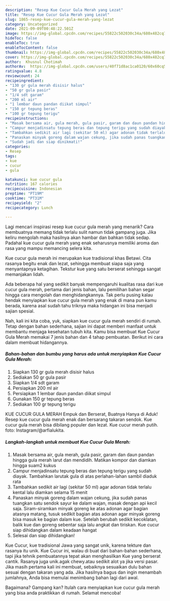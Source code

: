 ```yaml
---
description: "Resep Kue Cucur Gula Merah yang Lezat"
title: "Resep Kue Cucur Gula Merah yang Lezat"
slug: 1865-resep-kue-cucur-gula-merah-yang-lezat
category: Uncategorized
date: 2021-09-09T00:48:22.501Z
image: https://img-global.cpcdn.com/recipes/55822c502030c34a/680x482cq70/kue-cucur-gula-merah-foto-resep-utama.jpg
hideToc: false
enableToc: true
enableTocContent: false
thumbnail: https://img-global.cpcdn.com/recipes/55822c502030c34a/680x482cq70/kue-cucur-gula-merah-foto-resep-utama.jpg
cover: https://img-global.cpcdn.com/recipes/55822c502030c34a/680x482cq70/kue-cucur-gula-merah-foto-resep-utama.jpg
author:  Khusnul Chotimah
authorAv:  https://img-global.cpcdn.com/users/40f71d8ac1ca0120/60x60cq50/avatar.jpg
ratingvalue: 4.8
reviewcount: 24
recipeingredient:
- "130 gr gula merah disisir halus"
- "50 gr gula pasir"
- "1/4 sdt garam"
- "200 ml air"
- "1 lembar daun pandan diikat simpul"
- "150 gr tepung beras"
- "100 gr tepung terigu"
recipeinstructions:
- "Masak bersama air, gula merah, gula pasir, garam dan daun pandan hingga gula merah larut dan mendidih. Matikan kompor dan diamkan hingga suam2 kukus"
- "Campur menjadinsatu tepung beras dan tepung terigu yang sudah diayak. Tambahkan larutak gula di atas perlahan-lahan sambil diaduk rata"
- "Tambahkan sedikit air lagi (sekitar 50 ml) agar adonan tidak terlalu kental lalu diamkan selama 15 menit"
- "Panaskan minyak goreng dalam wajan cekung, jika sudah panas tuangkan satu sendok sayur ke dalam wajan, masak dengan api kecil saja. Siram-siramkan minyak goreng ke atas adonan agar bagian atasnya matang, tusuk sedikit bagian atas adonan agar minyak goreng bisa masuk ke bagian dalam kue. Setelah berubah sedikit kecoklatan, balik kue dan goreng sebentar saja lalu angkat dan tiriskan. Kue cucur siap dihidangkan dalam keadaan hangat"
- "Sudah jadi dan siap dinikmati!"
categories:
- Resep
tags:
- kue
- cucur
- gula

katakunci: kue cucur gula 
nutrition: 167 calories
recipecuisine: Indonesian
preptime: "PT19M"
cooktime: "PT31M"
recipeyield: "2"
recipecategory: Lunch

---
```



Lagi mencari inspirasi resep kue cucur gula merah yang menarik? Cara membuatnya memang tidak terlalu sulit namun tidak gampang juga. Jika keliru mengolah maka hasilnya akan hambar dan bahkan tidak sedap. Padahal kue cucur gula merah yang enak seharusnya memiliki aroma dan rasa yang mampu memancing selera kita.


Kue cucur gula merah ini merupakan kue tradisional khas Betawi. Cita rasanya begitu enak dan lezat, sehingga membuat siapa saja yang menyantapnya ketagihan. Tekstur kue yang satu berserat sehingga sangat memanjakan lidah.

Ada beberapa hal yang sedikit banyak mempengaruhi kualitas rasa dari kue cucur gula merah, pertama dari jenis bahan, lalu pemilihan bahan segar hingga cara mengolah dan menghidangkannya. Tak perlu pusing kalau hendak menyiapkan kue cucur gula merah yang enak di mana pun kamu berada, karena asal sudah tahu triknya maka hidangan ini bisa menjadi sajian spesial.


Nah, kali ini kita coba, yuk, siapkan kue cucur gula merah sendiri di rumah. Tetap dengan bahan sederhana, sajian ini dapat memberi manfaat untuk membantu menjaga kesehatan tubuh kita. Kamu bisa membuat Kue Cucur Gula Merah memakai 7 jenis bahan dan 4 tahap pembuatan. Berikut ini cara dalam membuat hidangannya.

<!--inarticleads1-->

##### Bahan-bahan dan bumbu yang harus ada untuk menyiapkan Kue Cucur Gula Merah:

1. Siapkan 130 gr gula merah disisir halus
1. Sediakan 50 gr gula pasir
1. Siapkan 1/4 sdt garam
1. Persiapkan 200 ml air
1. Persiapkan 1 lembar daun pandan diikat simpul
1. Gunakan 150 gr tepung beras
1. Sediakan 100 gr tepung terigu


KUE CUCUR GULA MERAH Empuk dan Berserat, Buatnya Hanya di Aduk! Resep kue cucur gula merah enak dan bersarang takaran sendok. Kue cucur gula merah bisa dibilang populer dan lezat. Kue cucur merah putih. foto: Instagram/@arfialukita. 

<!--inarticleads2-->

##### Langkah-langkah untuk membuat Kue Cucur Gula Merah:

1. Masak bersama air, gula merah, gula pasir, garam dan daun pandan hingga gula merah larut dan mendidih. Matikan kompor dan diamkan hingga suam2 kukus
1. Campur menjadinsatu tepung beras dan tepung terigu yang sudah diayak. Tambahkan larutak gula di atas perlahan-lahan sambil diaduk rata
1. Tambahkan sedikit air lagi (sekitar 50 ml) agar adonan tidak terlalu kental lalu diamkan selama 15 menit
1. Panaskan minyak goreng dalam wajan cekung, jika sudah panas tuangkan satu sendok sayur ke dalam wajan, masak dengan api kecil saja. Siram-siramkan minyak goreng ke atas adonan agar bagian atasnya matang, tusuk sedikit bagian atas adonan agar minyak goreng bisa masuk ke bagian dalam kue. Setelah berubah sedikit kecoklatan, balik kue dan goreng sebentar saja lalu angkat dan tiriskan. Kue cucur siap dihidangkan dalam keadaan hangat
1. Selesai dan siap dihidangkan!

Kue Cucur, kue tradisional Jawa yang sangat unik, karena tekture dan rasanya itu unik. Kue Cucur ini, walau di buat dari bahan-bahan sederhana, tapi jika tehnik pembuatannya tepat akan menghasilkan Kue yang berserat cantik. Rasanya juga unik.agak chewy.atau sedikit alot ya jika versi pasar. Jika masih pertama kali ini membuat, sebaiknya sesuaikan dulu bahan sesuai dengan takaran yang ada. Jika hasilnya bagus dan ingin menambah jumlahnya, Anda bisa memulai menimbang bahan lagi dari awal. 

Bagaimana? Gampang kan? Itulah cara menyiapkan kue cucur gula merah yang bisa anda praktikkan di rumah. Selamat mencoba!
